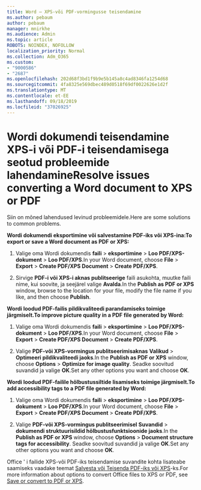 ```yaml
---
title: Word – XPS-või PDF-vormingusse teisendamine
ms.author: pebaum
author: pebaum
manager: mnirkhe
ms.audience: Admin
ms.topic: article
ROBOTS: NOINDEX, NOFOLLOW
localization_priority: Normal
ms.collection: Adm_O365
ms.custom:
- "9000586"
- "2687"
ms.openlocfilehash: 202d68f3bd1f9b9e5b145a8c4ad8346fa1254d68
ms.sourcegitcommit: 4fa8325e569dbec489d0518f69df0022626e1d2f
ms.translationtype: MT
ms.contentlocale: et-EE
ms.lasthandoff: 09/18/2019
ms.locfileid: "37026925"
---
```

# <a name="resolve-issues-converting-a-word-document-to-xps-or-pdf"></a><span data-ttu-id="02e02-102">Wordi dokumendi teisendamine XPS-i või PDF-i teisendamisega seotud probleemide lahendamine</span><span class="sxs-lookup"><span data-stu-id="02e02-102">Resolve issues converting a Word document to XPS or PDF</span></span>

<span data-ttu-id="02e02-103">Siin on mõned lahendused levinud probleemidele.</span><span class="sxs-lookup"><span data-stu-id="02e02-103">Here are some solutions to common problems.</span></span> 

<span data-ttu-id="02e02-104">**Wordi dokumendi eksportimine või salvestamine PDF-iks või XPS-ina:**</span><span class="sxs-lookup"><span data-stu-id="02e02-104">**To export or save a Word document as PDF or XPS:**</span></span>

1. <span data-ttu-id="02e02-105">Valige oma Wordi dokumendis **faili** > **eksportimine** > **Loo PDF/XPS-dokument** > **Loo PDF/XPS**.</span><span class="sxs-lookup"><span data-stu-id="02e02-105">In your Word document, choose  **File** > **Export** > **Create PDF/XPS Document** > **Create PDF/XPS**.</span></span>

2. <span data-ttu-id="02e02-106">Sirvige **PDF-i või XPS-i aknas publitseerige** faili asukohta, muutke faili nime, kui soovite, ja seejärel valige **Avalda**.</span><span class="sxs-lookup"><span data-stu-id="02e02-106">In the **Publish as PDF or XPS** window, browse to the location for your file, modify the file name if you like, and then choose **Publish**.</span></span>

<span data-ttu-id="02e02-107">**Wordi loodud PDF-failis pildikvaliteedi parandamiseks toimige järgmiselt.**</span><span class="sxs-lookup"><span data-stu-id="02e02-107">**To improve picture quality in a PDF file generated by Word:**</span></span>

1. <span data-ttu-id="02e02-108">Valige oma Wordi dokumendis **faili** > **eksportimine** > **Loo PDF/XPS-dokument** > **Loo PDF/XPS**.</span><span class="sxs-lookup"><span data-stu-id="02e02-108">In your Word document, choose  **File** > **Export** > **Create PDF/XPS Document** > **Create PDF/XPS**.</span></span>

2. <span data-ttu-id="02e02-109">Valige **PDF-või XPS-vormingus publitseerimisaknas** **Valikud** > **Optimeeri pildikvaliteedi jaoks**.</span><span class="sxs-lookup"><span data-stu-id="02e02-109">In the **Publish as PDF or XPS** window, choose **Options** > **Optimize for image quality**.</span></span> <span data-ttu-id="02e02-110">Seadke soovitud suvandid ja valige **OK**.</span><span class="sxs-lookup"><span data-stu-id="02e02-110">Set any other options you want and choose **OK**.</span></span> 

<span data-ttu-id="02e02-111">**Wordi loodud PDF-failile hõlbustussiltide lisamiseks toimige järgmiselt.**</span><span class="sxs-lookup"><span data-stu-id="02e02-111">**To add accessibility tags to a PDF file generated by Word:**</span></span>
 
1. <span data-ttu-id="02e02-112">Valige oma Wordi dokumendis **faili** > **eksportimine** > **Loo PDF/XPS-dokument** > **Loo PDF/XPS**.</span><span class="sxs-lookup"><span data-stu-id="02e02-112">In your Word document, choose  **File** > **Export** > **Create PDF/XPS Document** > **Create PDF/XPS**.</span></span>

2. <span data-ttu-id="02e02-113">Valige **PDF-või XPS-vormingus publitseerimisel** **Suvandid** > **dokumendi struktuurisildid hõlbustusfunktsioonide jaoks**.</span><span class="sxs-lookup"><span data-stu-id="02e02-113">In the **Publish as PDF or XPS** window, choose **Options** > **Document structure tags for accessibility**.</span></span> <span data-ttu-id="02e02-114">Seadke soovitud suvandid ja valige **OK**.</span><span class="sxs-lookup"><span data-stu-id="02e02-114">Set any other options you want and choose **OK**.</span></span>

<span data-ttu-id="02e02-115">Office ' i failide XPS-või PDF-iks teisendamise suvandite kohta lisateabe saamiseks vaadake teemat [Salvesta või Teisenda PDF-iks või XPS](https://support.office.com/article/d85416c5-7d77-4fd6-a216-6f4bf7c7c110)-ks.</span><span class="sxs-lookup"><span data-stu-id="02e02-115">For more information about options to convert Office files to XPS or PDF, see [Save or convert to PDF or XPS](https://support.office.com/article/d85416c5-7d77-4fd6-a216-6f4bf7c7c110).</span></span>